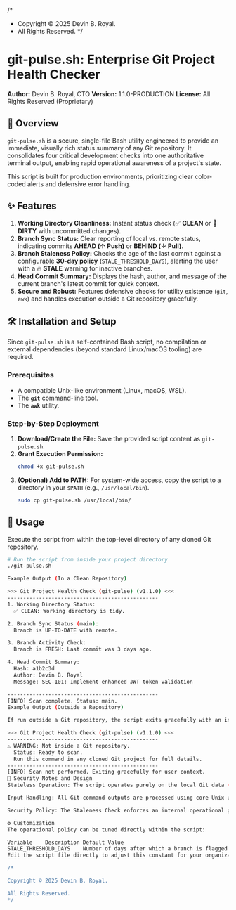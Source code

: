 /*
 * Copyright © 2025 Devin B. Royal.
 * All Rights Reserved.
 */
# git-pulse.sh: Enterprise Git Project Health Checker

**Author:** Devin B. Royal, CTO
**Version:** 1.1.0-PRODUCTION
**License:** All Rights Reserved (Proprietary)

## 🎯 Overview

`git-pulse.sh` is a secure, single-file Bash utility engineered to provide an immediate, visually rich status summary of any Git repository. It consolidates four critical development checks into one authoritative terminal output, enabling rapid operational awareness of a project's state.

This script is built for production environments, prioritizing clear color-coded alerts and defensive error handling.

## ✨ Features

1.  **Working Directory Cleanliness:** Instant status check (✅ **CLEAN** or 🚨 **DIRTY** with uncommitted changes).
2.  **Branch Sync Status:** Clear reporting of local vs. remote status, indicating commits **AHEAD (↑ Push)** or **BEHIND (↓ Pull)**.
3.  **Branch Staleness Policy:** Checks the age of the last commit against a configurable **30-day policy** (`STALE_THRESHOLD_DAYS`), alerting the user with a 🔥 **STALE** warning for inactive branches.
4.  **Head Commit Summary:** Displays the hash, author, and message of the current branch's latest commit for quick context.
5.  **Secure and Robust:** Features defensive checks for utility existence (`git`, `awk`) and handles execution outside a Git repository gracefully.

## 🛠️ Installation and Setup

Since `git-pulse.sh` is a self-contained Bash script, no compilation or external dependencies (beyond standard Linux/macOS tooling) are required.

### Prerequisites

* A compatible Unix-like environment (Linux, macOS, WSL).
* The **`git`** command-line tool.
* The **`awk`** utility.

### Step-by-Step Deployment

1.  **Download/Create the File:** Save the provided script content as `git-pulse.sh`.
2.  **Grant Execution Permission:**
    ```bash
    chmod +x git-pulse.sh
    ```
3.  **(Optional) Add to PATH:** For system-wide access, copy the script to a directory in your `$PATH` (e.g., `/usr/local/bin`).
    ```bash
    sudo cp git-pulse.sh /usr/local/bin/
    ```

## 🚀 Usage

Execute the script from within the top-level directory of any cloned Git repository.

```bash
# Run the script from inside your project directory
./git-pulse.sh

Example Output (In a Clean Repository)

>>> Git Project Health Check (git-pulse) (v1.1.0) <<<
------------------------------------------------
1. Working Directory Status:
  ✅ CLEAN: Working directory is tidy.

2. Branch Sync Status (main):
  Branch is UP-TO-DATE with remote.

3. Branch Activity Check:
  Branch is FRESH: Last commit was 3 days ago.

4. Head Commit Summary:
  Hash: a1b2c3d
  Author: Devin B. Royal
  Message: SEC-101: Implement enhanced JWT token validation

------------------------------------------------
[INFO] Scan complete. Status: main.
Example Output (Outside a Repository)

If run outside a Git repository, the script exits gracefully with an informative warning:

>>> Git Project Health Check (git-pulse) (v1.1.0) <<<
------------------------------------------------
⚠️ WARNING: Not inside a Git repository.
  Status: Ready to scan.
  Run this command in any cloned Git project for full details.
------------------------------------------------
[INFO] Scan not performed. Exiting gracefully for user context.
🔐 Security Notes and Design
Stateless Operation: The script operates purely on the local Git data (.git directory) and makes no external connections, ensuring zero external exposure risk.

Input Handling: All Git command outputs are processed using core Unix utilities (awk), and critical variable assignments are securely handled to prevent shell injection vectors.

Security Policy: The Staleness Check enforces an internal operational policy, highlighting branches that may pose a security or maintenance risk due to inactivity.

⚙️ Customization
The operational policy can be tuned directly within the script:

Variable	Description	Default Value
STALE_THRESHOLD_DAYS	Number of days after which a branch is flagged as STALE (🔥).	30
Edit the script file directly to adjust this constant for your organization's maintenance policy.

/*

Copyright © 2025 Devin B. Royal.

All Rights Reserved.
*/
